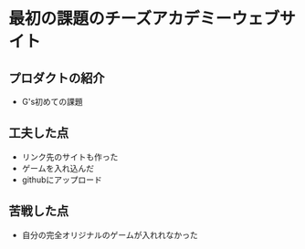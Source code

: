 # 最初の課題のチーズアカデミーウェブサイト

## プロダクトの紹介
- G's初めての課題

## 工夫した点
- リンク先のサイトも作った
- ゲームを入れ込んだ
- githubにアップロード

## 苦戦した点 
- 自分の完全オリジナルのゲームが入れれなかった